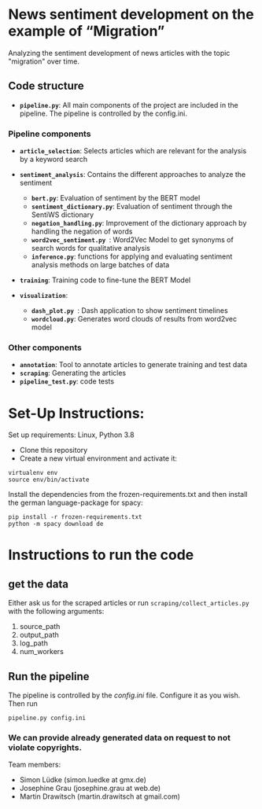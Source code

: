 # News sentiment development on the example of “Migration”
Analyzing the sentiment development of news articles with the topic "migration" over time.

## Code structure
- **`pipeline.py`**: All main components of the project are included in the pipeline. The pipeline is controlled by the config.ini.

### Pipeline components
- **`article_selection`**: Selects articles which are relevant for the analysis by a keyword search
- **`sentiment_analysis`**: Contains the different approaches to analyze the sentiment
    - **`bert.py`**: Evaluation of sentiment by the BERT model
    - **`sentiment_dictionary.py`**: Evaluation of sentiment through the SentiWS dictionary
    - **`negation_handling.py`**: Improvement of the dictionary approach by handling the negation of words
    - **`word2vec_sentiment.py `**: Word2Vec Model to get synonyms of search words for qualitative analysis
    - **`inference.py`**: functions for applying and evaluating sentiment analysis methods on large batches of data

- **`training`**: Training code to fine-tune the BERT Model
- **`visualization`**:
    - **`dash_plot.py `**: Dash application to show sentiment timelines
    - **`wordcloud.py`**: Generates word clouds of results from word2vec model

### Other components
- **`annotation`**: Tool to annotate articles to generate training and test data
- **`scraping`**: Generating the articles
- **`pipeline_test.py`**: code tests

# Set-Up Instructions:
               
Set up requirements: Linux, Python 3.8
- Clone this repository
- Create a new virtual environment and activate it:
```
virtualenv env
source env/bin/activate
```
Install the dependencies from the frozen-requirements.txt and then
install the german language-package for spacy:

```
pip install -r frozen-requirements.txt
python -m spacy download de
```



# Instructions to run the code
## get the data
Either ask us for the scraped articles or run `scraping/collect_articles.py` with the following arguments: 
1. source_path 
2. output_path
3. log_path
4. num_workers

## Run the pipeline
The pipeline is controlled by the *config.ini* file. 
Configure it as you wish.
Then run 
```
pipeline.py config.ini
```

### We can provide already generated data on request to not violate copyrights.

Team members:

- Simon Lüdke (simon.luedke at gmx.de)
- Josephine Grau (josephine.grau at web.de)
- Martin Drawitsch (martin.drawitsch at gmail.com)

